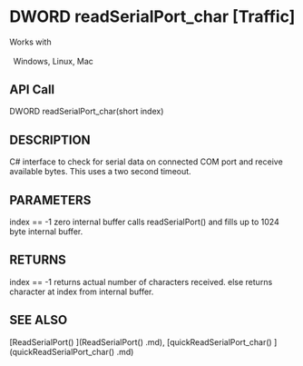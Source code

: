 # DWORD readSerialPort_char [Traffic]

Works with <p class="s1" style="padding-top: 2pt;padding-left: 5pt;text-indent: 0pt;text-align: left;"><a name="bookmark379">&zwnj;</a>Windows, Linux, Mac<a name="bookmark380">&zwnj;</a></p>

## API Call
DWORD readSerialPort_char(short index)
## DESCRIPTION
C# interface to check for serial data on connected COM port and receive available bytes. This uses a two second timeout.

## PARAMETERS
index == -1 zero internal buffer calls readSerialPort() and fills up to 1024 byte internal buffer.

## RETURNS
index == -1 returns actual number of characters received. else returns character at index from internal buffer.

## SEE ALSO
[ReadSerialPort() ](ReadSerialPort() .md), [quickReadSerialPort_char() ](quickReadSerialPort_char() .md)
